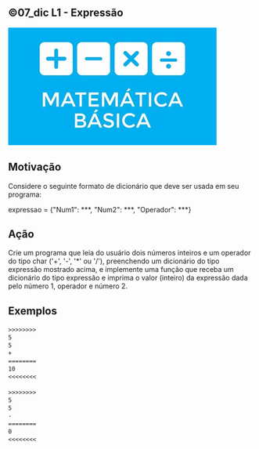 ## ©07_dic L1 - Expressão


![](__capa.jpg)

## Motivação

Considere o seguinte formato de dicionário que deve ser usada em seu programa:  
  
expressao = {"Num1": \*\*\*, "Num2": \*\*\*, "Operador": \*\*\*}
  
## Ação

Crie um programa que leia do usuário dois números inteiros e um operador do tipo char ('+', '-', '\*' ou '/'), preenchendo um dicionário do tipo expressão mostrado acima, e implemente uma função que receba um dicionário do tipo expressão e imprima o valor (inteiro) da expressão dada pelo número 1, operador e número 2.

## Exemplos

```
>>>>>>>>
5
5
+
========
10
<<<<<<<<

>>>>>>>>
5
5
-
========
0
<<<<<<<<
```

